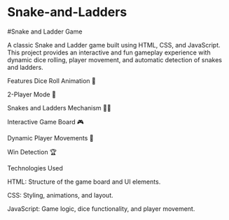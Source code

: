 # Snake-and-Ladders
#Snake and Ladder Game

A classic Snake and Ladder game built using HTML, CSS, and JavaScript. This project provides an interactive and fun gameplay experience with dynamic dice rolling, player movement, and automatic detection of snakes and ladders.


Features
Dice Roll Animation 🎲

2-Player Mode 👥

Snakes and Ladders Mechanism 🐍🔼

Interactive Game Board 🎮

Dynamic Player Movements 🚀

Win Detection 🏆

Technologies Used

HTML: Structure of the game board and UI elements.

CSS: Styling, animations, and layout.

JavaScript: Game logic, dice functionality, and player movement.
